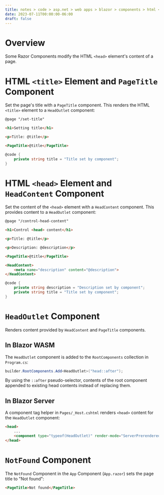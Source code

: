 ```yaml
---
title: notes > code > asp.net > web apps > blazor > components > html <head> element components
date: 2023-07-11T00:00:00-06:00
draft: false
---
```


# Overview
Some Razor Components modify the HTML `<head>` element's content of a page.

# HTML `<title>` Element and `PageTitle` Component
Set the page's title with a `PageTitle` component.  This renders the HTML `<title>` element to a `HeadOutlet` component:
```html
@page "/set-title"

<h1>Setting title</h1>

<p>Title: @title</p>

<PageTitle>@title</PageTitle>

```
```cs
@code {
    private string title = "Title set by component";
}
```

# HTML `<head>` Element and `HeadContent` Component
Set the content of the `<head>` element with a `HeadContent` component.  This provides content to a `HeadOutlet` component:
```html
@page "/control-head-content"

<h1>Control <head> content</h1>

<p>Title: @title</p>

<p>Description: @description</p>

<PageTitle>@title</PageTitle>

<HeadContent>
    <meta name="description" content="@description">
</HeadContent>
```
```cs
@code {
    private string description = "Description set by component";
    private string title = "Title set by component";
}
```

# `HeadOutlet` Component
Renders content provided by `HeadContent` and `PageTitle` components.

## In Blazor WASM
The `HeadOutlet` component is added to the `RootComponents` collection in `Program.cs`:
```cs
builder.RootComponents.Add<HeadOutlet>("head::after");
```

By using the `::after` pseudo-selector, contents of the root component appended to existing head contents instead of replacing them.

## In Blazor Server
A component tag helper in `Pages/_Host.cshtml` renders `<head>` content for the `HeadOutlet` component:
```html
<head>
    ...
    <component type="typeof(HeadOutlet)" render-mode="ServerPrerendered" />
</head>
```

# `NotFound` Component
The `NotFound` Component in the `App` Component (`App.razor`) sets the page title to "Not found":
```html
<PageTitle>Not found</PageTitle>
```